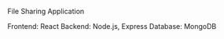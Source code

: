 File Sharing Application

Frontend: React
Backend: Node.js, Express
Database: MongoDB
















